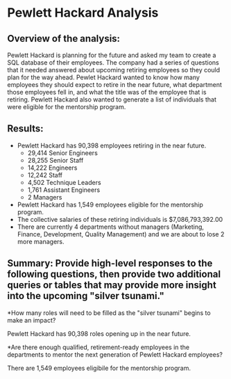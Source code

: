 # Pewlett Hackard Analysis

## Overview of the analysis:

Pewlett Hackard is planning for the future and asked my team to create a SQL database of their employees. The company had a series of questions that it needed answered about upcoming retiring employees so they could plan for the way ahead. Pewlet Hackard wanted to know how many employees they should expect to retire in the near future, what department those employees fell in, and what the title was of the employee that is retiring. Pewlett Hackard also wanted to generate a list of individuals that were eligible for the mentorship program.

## Results: 

- Pewlett Hackard has 90,398 employees retiring in the near future.
  - 29,414 Senior Engineers
  - 28,255 Senior Staff
  - 14,222 Engineers
  - 12,242 Staff
  - 4,502 Technique Leaders
  - 1,761 Assistant Engineers
  - 2 Managers
- Pewlett Hackard has 1,549 employees eligible for the mentorship program.
- The collective salaries of these retiring individuals is $7,086,793,392.00
- There are currently 4 departments without managers (Marketing, Finance, Development, Quality Management) and we are about to lose 2 more managers.

## Summary: Provide high-level responses to the following questions, then provide two additional queries or tables that may provide more insight into the upcoming "silver tsunami."

*How many roles will need to be filled as the "silver tsunami" begins to make an impact?

Pewlett Hackard has 90,398 roles opening up in the near future.

*Are there enough qualified, retirement-ready employees in the departments to mentor the next generation of Pewlett Hackard employees?

There are 1,549 employees eligibile for the mentorship program.
